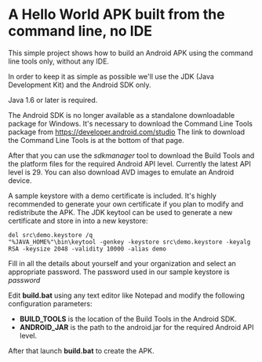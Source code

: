 # A Hello World APK built from the command line, no IDE

This simple project shows how to build an Android APK using the command line
tools only, without any IDE.

In order to keep it as simple as possible we'll use the JDK (Java Development
Kit) and the Android SDK only.

Java 1.6 or later is required.

The Android SDK is no longer available as a standalone downloadable package
for Windows. It's necessary to download the Command Line Tools package from
https://developer.android.com/studio
The link to download the Command Line Tools is at the bottom of that page.

After that you can use the *sdkmanager* tool to download the Build Tools and
the platform files for the required Android API level. Currently the latest
API level is 29. You can also download AVD images to emulate an Android device.

A sample keystore with a demo certificate is included. It's highly recommended
to generate your own certificate if you plan to modify and redistribute the
APK. The JDK keytool can be used to generate a new certificate and store in
into a new keystore:
```
del src\demo.keystore /q
"%JAVA_HOME%"\bin\keytool -genkey -keystore src\demo.keystore -keyalg RSA -keysize 2048 -validity 10000 -alias demo
```
Fill in all the details about yourself and your organization and select
an appropriate password. The password used in our sample keystore is
*password*

Edit **build.bat** using any text editor like Notepad and modify the
following configuration parameters:

- **BUILD_TOOLS** is the location of the Build Tools in the Android SDK.
- **ANDROID_JAR** is the path to the android.jar for the required Android API level.

After that launch **build.bat** to create the APK.
